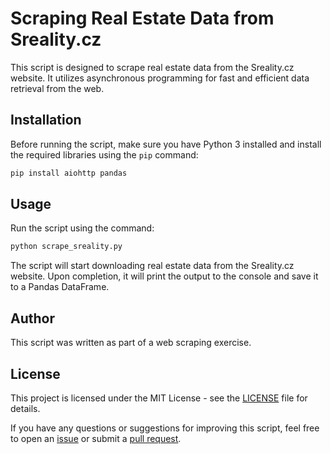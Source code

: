 # Scraping Real Estate Data from Sreality.cz

This script is designed to scrape real estate data from the Sreality.cz website. It utilizes asynchronous programming for fast and efficient data retrieval from the web.

## Installation

Before running the script, make sure you have Python 3 installed and install the required libraries using the `pip` command:

```bash
pip install aiohttp pandas
```

## Usage

Run the script using the command:

```bash
python scrape_sreality.py
```

The script will start downloading real estate data from the Sreality.cz website. Upon completion, it will print the output to the console and save it to a Pandas DataFrame.

## Author

This script was written as part of a web scraping exercise.

## License

This project is licensed under the MIT License - see the [LICENSE](LICENSE) file for details.

If you have any questions or suggestions for improving this script, feel free to open an [issue](https://github.com/yourusername/yourproject/issues) or submit a [pull request](https://github.com/yourusername/yourproject/pulls).

